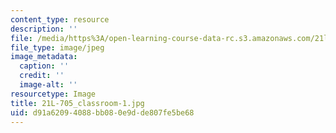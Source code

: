 ```yaml
---
content_type: resource
description: ''
file: /media/https%3A/open-learning-course-data-rc.s3.amazonaws.com/21l-705-major-authors-old-english-and-beowulf-spring-2014/d91a62094088bb080e9dde807fe5be68_21L-705_classroom-1.jpg
file_type: image/jpeg
image_metadata:
  caption: ''
  credit: ''
  image-alt: ''
resourcetype: Image
title: 21L-705_classroom-1.jpg
uid: d91a6209-4088-bb08-0e9d-de807fe5be68
---
```

